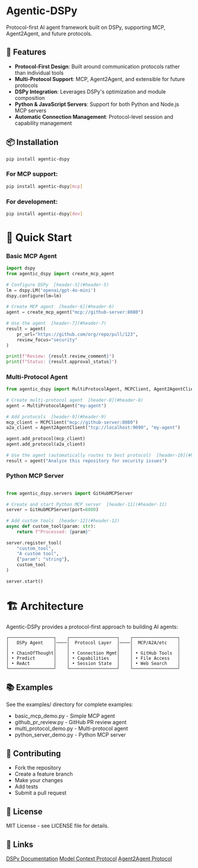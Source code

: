 # Agentic-DSPy  
  
Protocol-first AI agent framework built on DSPy, supporting MCP, Agent2Agent, and future protocols.  
  
## 🚀 Features  
  
- **Protocol-First Design**: Built around communication protocols rather than individual tools  
- **Multi-Protocol Support**: MCP, Agent2Agent, and extensible for future protocols  
- **DSPy Integration**: Leverages DSPy's optimization and module composition  
- **Python & JavaScript Servers**: Support for both Python and Node.js MCP servers  
- **Automatic Connection Management**: Protocol-level session and capability management  
  
## 📦 Installation  
  
```bash  
pip install agentic-dspy
```
### For MCP support:
```bash  
pip install agentic-dspy[mcp]
```

### For development:
```bash  
pip install agentic-dspy[dev]
```

# 🔧 Quick Start

### Basic MCP Agent

```python
import dspy  
from agentic_dspy import create_mcp_agent  
  
# Configure DSPy  [header-5](#header-5)
lm = dspy.LM('openai/gpt-4o-mini')  
dspy.configure(lm=lm)  
  
# Create MCP agent  [header-6](#header-6)
agent = create_mcp_agent("mcp://github-server:8080")  
  
# Use the agent  [header-7](#header-7)
result = agent(  
    pr_url="https://github.com/org/repo/pull/123",  
    review_focus="security"  
)  
  
print(f"Review: {result.review_comment}")  
print(f"Status: {result.approval_status}")

```

### Multi-Protocol Agent

```python
from agentic_dspy import MultiProtocolAgent, MCPClient, Agent2AgentClient  
  
# Create multi-protocol agent  [header-8](#header-8)
agent = MultiProtocolAgent("my-agent")  
  
# Add protocols  [header-9](#header-9)
mcp_client = MCPClient("mcp://github-server:8080")  
a2a_client = Agent2AgentClient("tcp://localhost:9090", "my-agent")  
  
agent.add_protocol(mcp_client)  
agent.add_protocol(a2a_client)  
  
# Use the agent (automatically routes to best protocol)  [header-10](#header-10)
result = agent("Analyze this repository for security issues")

```


### Python MCP Server

```python

from agentic_dspy.servers import GitHubMCPServer  
  
# Create and start Python MCP server  [header-11](#header-11)
server = GitHubMCPServer(port=8080)  
  
# Add custom tools  [header-12](#header-12)
async def custom_tool(param: str):  
    return f"Processed: {param}"  
  
server.register_tool(  
    "custom_tool",  
    "A custom tool",  
    {"param": "string"},  
    custom_tool  
)  
  
server.start()

```

# 🏗️ Architecture

Agentic-DSPy provides a protocol-first approach to building AI agents:

```
┌─────────────────┐    ┌──────────────────┐    ┌─────────────────┐  
│   DSPy Agent    │────│  Protocol Layer  │────│  MCP/A2A/etc    │  
│                 │    │                  │    │                 │  
│ • ChainOfThought│    │ • Connection Mgmt│    │ • GitHub Tools  │  
│ • Predict       │    │ • Capabilities   │    │ • File Access   │  
│ • ReAct         │    │ • Session State  │    │ • Web Search    │  
└─────────────────┘    └──────────────────┘    └─────────────────┘  

```


## 📚 Examples

See the examples/ directory for complete examples:

- basic_mcp_demo.py - Simple MCP agent
- github_pr_review.py - GitHub PR review agent
- multi_protocol_demo.py - Multi-protocol agent
- python_server_demo.py - Python MCP server


## 🤝 Contributing

- Fork the repository
- Create a feature branch
- Make your changes
- Add tests
- Submit a pull request

## 📄 License

MIT License - see LICENSE file for details.

## 🔗 Links

[DSPy Documentation](https://dspy.ai/)
[Model Context Protocol](https://modelcontextprotocol.io/)
[Agent2Agent Protocol](https://google.github.io/A2A/)
